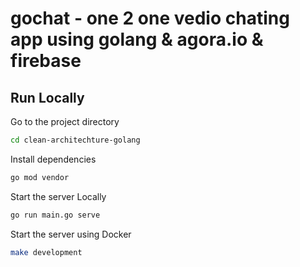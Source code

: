 # gochat - one 2 one vedio chating app using golang & agora.io & firebase

## Run Locally

Go to the project directory

```bash
cd clean-architechture-golang
```

Install dependencies

```bash
go mod vendor
```

Start the server Locally

```bash
go run main.go serve
```

Start the server using Docker

```bash
make development
```